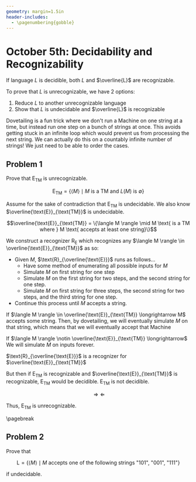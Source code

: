 ```yaml
---
geometry: margin=1.5in
header-includes:
  - \pagenumbering{gobble}
---
```


# October 5th: Decidability and Recognizability

If language $L$ is decidible, both $L$ and $\overline{L}$ are recognizable.

To prove that $L$ is unrecognizable, we have 2 options:

1. Reduce $L$ to another unrecognizable language
2. Show that $L$ is undecidable and $\overline{L}$ is recognizable

Dovetailing is a fun trick where we don't run a Machine on one string at a time, but instead run one step on a bunch of strings at once. This avoids getting stuck in an infinite loop which would prevent us from processing the next string. We can actually do this on a countably infinite number of strings! We just need to be able to order the cases.

## Problem 1

Prove that $\text{E}_{\text{TM}}$ is unrecognizable.

$$\text{E}_{\text{TM}} = \{\langle M \rangle \mid M \text{ is a TM and } L(M) \text{ is } \emptyset\}$$

Assume for the sake of contradiction that $\text{E}_{\text{TM}}$ is undecidable. We also know $\overline{\text{E}}_{\text{TM}}$ is undecidable.

$$\overline{\text{E}}_{\text{TM}} = \{\langle M \rangle \mid M \text{ is a TM where } M \text{ accepts at least one string}\}$$

We construct a recognizer $\text{R}_{\text{E}}$ which recognizes any $\langle M \rangle \in \overline{\text{E}}_{\text{TM}}$ as so:

- Given $M$, $\text{R}_{\overline{\text{E}}}$ runs as follows...
  - Have some method of enumerating all possible inputs for $M$
  - Simulate $M$ on first string for one step
  - Simulate $M$ on the first string for two steps, and the second string for one step.
  - Simulate $M$ on first string for three steps, the second string for two steps, and the third string for one step.
- Continue this process until $M$ accepts a string.

If $\langle M \rangle \in \overline{\text{E}}_{\text{TM}} \longrightarrow M$ accepts some string. Then, by dovetailing, we will eventually simulate $M$ on that string, which means that we will eventually accept that Machine

If $\langle M \rangle \notin \overline{\text{E}}_{\text{TM}} \longrightarrow$ We will simulate $M$ on inputs forever.

$\text{R}_{\overline{\text{E}}}$ is a recognizer for $\overline{\text{E}}_{\text{TM}}$

But then if $\text{E}_{\text{TM}}$ is recognizable and $\overline{\text{E}}_{\text{TM}}$ is recognizable, $\text{E}_{\text{TM}}$ would be decidible. $\text{E}_{\text{TM}}$ is not decidible.

$$\Longrightarrow \Longleftarrow$$

Thus, $\text{E}_{\text{TM}}$ is unrecognizable.

\pagebreak

## Problem 2

Prove that

$$\text{L{}} = \{\langle M \rangle \mid M \text{ accepts one of the following strings "101", "001", "111"}\}$$

if undecidable.
